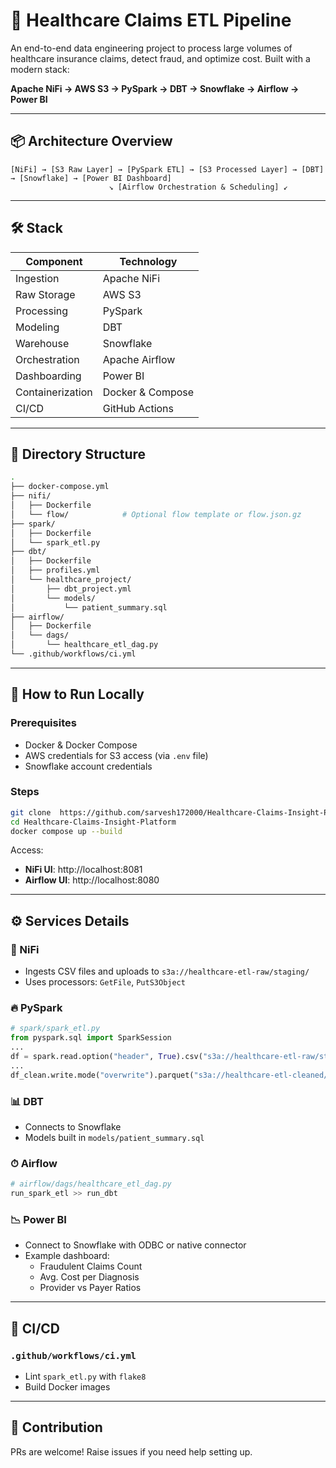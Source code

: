 # 🏥 Healthcare Claims ETL Pipeline

An end-to-end data engineering project to process large volumes of healthcare insurance claims, detect fraud, and optimize cost. Built with a modern stack:

**Apache NiFi → AWS S3 → PySpark → DBT → Snowflake → Airflow → Power BI**

---

## 📦 Architecture Overview

```text
[NiFi] → [S3 Raw Layer] → [PySpark ETL] → [S3 Processed Layer] → [DBT] → [Snowflake] → [Power BI Dashboard]
                      ↘ [Airflow Orchestration & Scheduling] ↙
```

---

## 🛠️ Stack

| Component       | Technology     |
|----------------|----------------|
| Ingestion      | Apache NiFi    |
| Raw Storage    | AWS S3         |
| Processing     | PySpark        |
| Modeling       | DBT            |
| Warehouse      | Snowflake      |
| Orchestration  | Apache Airflow |
| Dashboarding   | Power BI       |
| Containerization| Docker & Compose |
| CI/CD          | GitHub Actions |

---

## 📁 Directory Structure

```bash
.
├── docker-compose.yml
├── nifi/
│   ├── Dockerfile
│   └── flow/            # Optional flow template or flow.json.gz
├── spark/
│   ├── Dockerfile
│   └── spark_etl.py
├── dbt/
│   ├── Dockerfile
│   ├── profiles.yml
│   └── healthcare_project/
│       ├── dbt_project.yml
│       └── models/
│           └── patient_summary.sql
├── airflow/
│   ├── Dockerfile
│   └── dags/
│       └── healthcare_etl_dag.py
└── .github/workflows/ci.yml
```

---

## 🚀 How to Run Locally

### Prerequisites
- Docker & Docker Compose
- AWS credentials for S3 access (via `.env` file)
- Snowflake account credentials

### Steps
```bash
git clone  https://github.com/sarvesh172000/Healthcare-Claims-Insight-Platform.git
cd Healthcare-Claims-Insight-Platform
docker compose up --build
```

Access:
- **NiFi UI**: http://localhost:8081
- **Airflow UI**: http://localhost:8080

---

## ⚙️ Services Details

### 🔄 NiFi
- Ingests CSV files and uploads to `s3a://healthcare-etl-raw/staging/`
- Uses processors: `GetFile`, `PutS3Object`

### 🔥 PySpark
```python
# spark/spark_etl.py
from pyspark.sql import SparkSession
...
df = spark.read.option("header", True).csv("s3a://healthcare-etl-raw/staging/healthcare_data.csv")
...
df_clean.write.mode("overwrite").parquet("s3a://healthcare-etl-cleaned/processed/")
```

### 📊 DBT
- Connects to Snowflake
- Models built in `models/patient_summary.sql`

### ⏱ Airflow
```python
# airflow/dags/healthcare_etl_dag.py
run_spark_etl >> run_dbt
```

### 📉 Power BI
- Connect to Snowflake with ODBC or native connector
- Example dashboard:
  - Fraudulent Claims Count
  - Avg. Cost per Diagnosis
  - Provider vs Payer Ratios

---

## 🧪 CI/CD

### `.github/workflows/ci.yml`
- Lint `spark_etl.py` with `flake8`
- Build Docker images

---

## 🙌 Contribution
PRs are welcome! Raise issues if you need help setting up.



